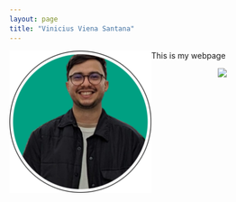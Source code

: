 ```yaml
---
layout: page
title: "Vinicius Viena Santana"
---
```

<img align="left" src="foto_new_circ.png" style="width: 50%; height: auto;">

This is my webpage

<center><img src="home.png"></center>
  
